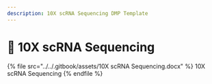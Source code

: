 ```yaml
---
description: 10X scRNA Sequencing DMP Template
---
```


# 🔴 10X scRNA Sequencing



{% file src="../../.gitbook/assets/10X scRNA Sequencing.docx" %}
10X scRNA Sequencing
{% endfile %}
